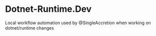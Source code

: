 # Dotnet-Runtime.Dev
Local workflow automation used by @SingleAccretion when working on dotnet/runtime changes
